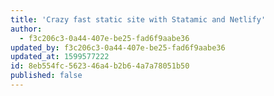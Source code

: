 ```yaml
---
title: 'Crazy fast static site with Statamic and Netlify'
author:
  - f3c206c3-0a44-407e-be25-fad6f9aabe36
updated_by: f3c206c3-0a44-407e-be25-fad6f9aabe36
updated_at: 1599577222
id: 8eb554fc-5623-46a4-b2b6-4a7a78051b50
published: false
---
```

